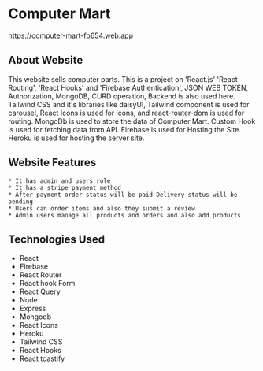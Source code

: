 # Computer Mart

 https://computer-mart-fb654.web.app 




 ## About Website
 This website sells computer parts.
 This is a project on 'React.js' 'React Routing', 'React Hooks' and 'Firebase Authentication', JSON WEB TOKEN, Authorization, MongoDB, CURD operation, Backend is also used here.
 Tailwind CSS and it's libraries like daisyUI, Tailwind component is used for carousel, React Icons is used for icons, and react-router-dom is used for routing.
 MongoDb is used to store the data of Computer Mart.
 Custom Hook is used for fetching data from API.
 Firebase is used for Hosting the Site.
 Heroku is used for hosting the server site. 






 ## Website Features

    * It has admin and users role 
    * It has a stripe payment method
    * After payment order status will be paid Delivery status will be pending
    * Users can order items and also they submit a review
    * Admin users manage all products and orders and also add products




## Technologies Used

  * React
  * Firebase
  * React Router
  * React hook Form
  * React Query
  * Node
  * Express
  * Mongodb
  * React Icons
  * Heroku
  * Tailwind CSS
  * React Hooks
  * React toastify







